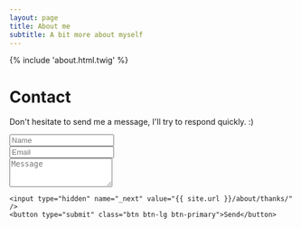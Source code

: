 ```yaml
---
layout: page
title: About me
subtitle: A bit more about myself
---
```


{% include 'about.html.twig' %}

<h1>Contact</h1>

<p>Don't hesitate to send me a message, I'll try to respond quickly. :)</p>

<form action="https://formspree.io/f/xzbkqpwj" method="POST" id="contact-form">
    <div class="row">
        <div class="col-xs-6">
                <input type="text" class="form-control input-lg" id="name" placeholder="Name" name="name" required="required" />
        </div>
        <div class="col-xs-6">
                <input type="email" class="form-control input-lg" id="email" placeholder="Email" name="_replyto" required="required" />
        </div>
    </div>
    <div class="row">
        <div class="col-xs-12">
                <textarea class="form-control input-lg" id="message" placeholder="Message" name="message" rows="3" required="required"></textarea>
        </div>
    </div>

    <input type="hidden" name="_next" value="{{ site.url }}/about/thanks/" />
    <button type="submit" class="btn btn-lg btn-primary">Send</button>
</form>
